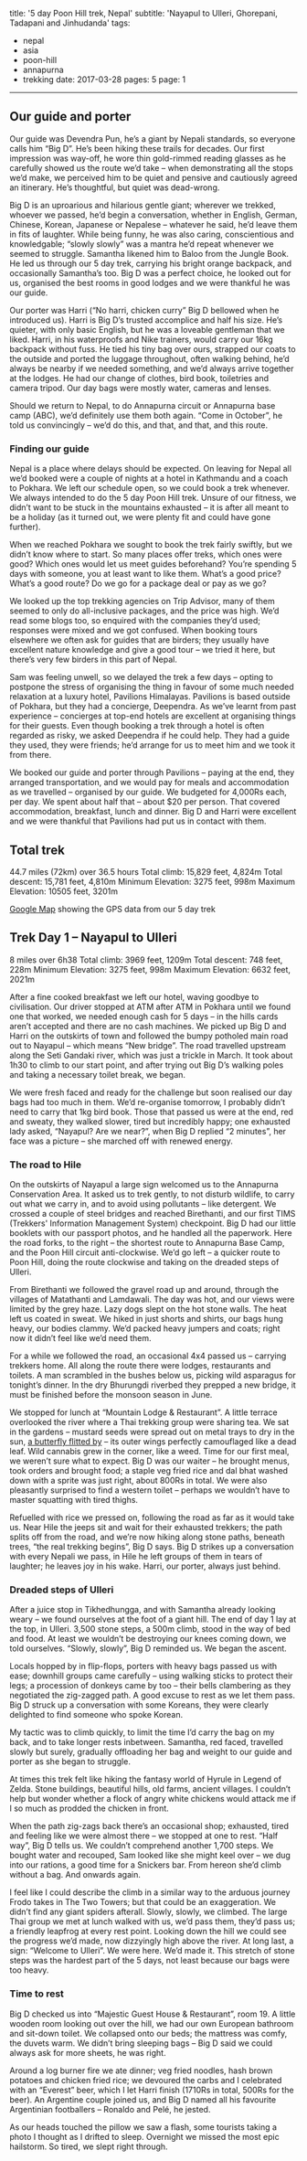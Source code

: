 title: '5 day Poon Hill trek, Nepal'
subtitle: 'Nayapul to Ulleri, Ghorepani, Tadapani and Jinhudanda'
tags:
  - nepal
  - asia
  - poon-hill
  - annapurna
  - trekking
date: 2017-03-28
pages: 5
page: 1
---

## Our guide and porter

Our guide was Devendra Pun, he’s a giant by Nepali standards, so everyone calls him “Big D”. He’s been hiking these trails for decades. Our first impression was way-off, he wore thin gold-rimmed reading glasses as he carefully showed us the route we’d take – when demonstrating all the stops we’d make, we perceived him to be quiet and pensive and cautiously agreed an itinerary. He’s thoughtful, but quiet was dead-wrong.

Big D is an uproarious and hilarious gentle giant; wherever we trekked, whoever we passed, he’d begin a conversation, whether in English, German, Chinese, Korean, Japanese or Nepalese – whatever he said, he’d leave them in fits of laughter. While being funny, he was also caring, conscientious and knowledgable; “slowly slowly” was a mantra he’d repeat whenever we seemed to struggle. Samantha likened him to Baloo from the Jungle Book. He led us through our 5 day trek, carrying his bright orange backpack, and occasionally Samantha’s too. Big D was a perfect choice, he looked out for us, organised the best rooms in good lodges and we were thankful he was our guide.

Our porter was Harri (“No harri, chicken curry” Big D bellowed when he introduced us). Harri is Big D’s trusted accomplice and half his size. He’s quieter, with only basic English, but he was a loveable gentleman that we liked. Harri, in his waterproofs and Nike trainers, would carry our 16kg backpack without fuss. He tied his tiny bag over ours, strapped our coats to the outside and ported the luggage throughout, often walking behind, he’d always be nearby if we needed something, and we’d always arrive together at the lodges. He had our change of clothes, bird book, toiletries and camera tripod. Our day bags were mostly water, cameras and lenses.

Should we return to Nepal, to do Annapurna circuit or Annapurna base camp (ABC), we’d definitely use them both again. “Come in October”, he told us convincingly – we’d do this, and that, and that, and this route.

### Finding our guide

Nepal is a place where delays should be expected. On leaving for Nepal all we’d booked were a couple of nights at a hotel in Kathmandu and a coach to Pokhara. We left our schedule open, so we could book a trek whenever. We always intended to do the 5 day Poon Hill trek. Unsure of our fitness, we didn’t want to be stuck in the mountains exhausted – it is after all meant to be a holiday (as it turned out, we were plenty fit and could have gone further).

When we reached Pokhara we sought to book the trek fairly swiftly, but we didn’t know where to start. So many places offer treks, which ones were good? Which ones would let us meet guides beforehand? You’re spending 5 days with someone, you at least want to like them. What’s a good price? What’s a good route? Do we go for a package deal or pay as we go?

We looked up the top trekking agencies on Trip Advisor, many of them seemed to only do all-inclusive packages, and the price was high. We’d read some blogs too, so enquired with the companies they’d used; responses were mixed and we got confused. When booking tours elsewhere we often ask for guides that are birders; they usually have excellent nature knowledge and give a good tour – we tried it here, but there’s very few birders in this part of Nepal.

Sam was feeling unwell, so we delayed the trek a few days – opting to postpone the stress of organising the thing in favour of some much needed relaxation at a luxury hotel, Pavilions Himalayas. Pavilions is based outside of Pokhara, but they had a concierge, Deependra. As we’ve learnt from past experience – concierges at top-end hotels are excellent at organising things for their guests. Even though booking a trek through a hotel is often regarded as risky, we asked Deependra if he could help. They had a guide they used, they were friends; he’d arrange for us to meet him and we took it from there.

We booked our guide and porter through Pavilions – paying at the end, they arranged transportation, and we would pay for meals and accommodation as we travelled – organised by our guide. We budgeted for 4,000Rs each, per day. We spent about half that – about $20 per person. That covered accommodation, breakfast, lunch and dinner. Big D and Harri were excellent and we were thankful that Pavilions had put us in contact with them.

## Total trek

44.7 miles (72km) over 36.5 hours
Total climb: 15,829 feet, 4,824m
Total descent: 15,781 feet,  4,810m
Minimum Elevation: 3275 feet, 998m
Maximum Elevation: 10505 feet, 3201m

[Google Map](https://www.google.com/maps/d/viewer?mid=1dC0yPGSBHW7XqiFMtAcSv2ytTAw&ll=28.360177022546626%2C83.77287571423335&z=12) showing the GPS data from our 5 day trek

<!-- <figure class="generated-figure generated-figure--retina generated-figure--620 generated-figure--map"><div class="video-wrapper"><iframe src="https://www.google.com/maps/d/embed?mid=1dC0yPGSBHW7XqiFMtAcSv2ytTAw" width="640" height="480"></iframe></div><figcaption class="generated-figure-caption"></figcaption></figure> -->

## Trek Day 1 – Nayapul to Ulleri

8 miles over 6h38
Total climb: 3969 feet, 1209m
Total descent: 748 feet,  228m
Minimum Elevation: 3275 feet, 998m
Maximum Elevation: 6632 feet, 2021m

After a fine cooked breakfast we left our hotel, waving goodbye to civilisation. Our driver stopped at ATM after ATM in Pokhara until we found one that worked, we needed enough cash for 5 days – in the hills cards aren’t accepted and there are no cash machines. We picked up Big D and Harri on the outskirts of town and followed the bumpy potholed main road out to Nayapul – which means “New bridge”. The road travelled upstream along the Seti Gandaki river, which was just a trickle in March. It took about 1h30 to climb to our start point, and after trying out Big D’s walking poles and taking a necessary toilet break, we began.

We were fresh faced and ready for the challenge but soon realised our day bags had too much in them. We’d re-organise tomorrow, I probably didn’t need to carry that 1kg bird book. Those that passed us were at the end, red and sweaty, they walked slower, tired but incredibly happy; one exhausted lady asked, “Nayapul? Are we near?”, when Big D replied “2 minutes”, her face was a picture – she marched off with renewed energy.

### The road to Hile

On the outskirts of Nayapul a large sign welcomed us to the Annapurna Conservation Area. It asked us to trek gently, to not disturb wildlife, to carry out what we carry in, and to avoid using pollutants – like detergent. We crossed a couple of steel bridges and reached Birethanti, and our first TIMS (Trekkers' Information Management System) checkpoint. Big D had our little booklets with our passport photos, and he handled all the paperwork. Here the road forks, to the right – the shortest route to Annapurna Base Camp, and the Poon Hill circuit anti-clockwise. We’d go left – a quicker route to Poon Hill, doing the route clockwise and taking on the dreaded steps of Ulleri.

From Birethanti we followed the gravel road up and around, through the villages of Matathanti and Lamdawali. The day was hot, and our views were limited by the grey haze. Lazy dogs slept on the hot stone walls. The heat left us coated in sweat. We hiked in just shorts and shirts, our bags hung heavy, our bodies clammy. We’d packed heavy jumpers and coats; right now it didn’t feel like we’d need them.

For a while we followed the road, an occasional 4x4 passed us – carrying trekkers home. All along the route there were lodges, restaurants and toilets. A man scrambled in the bushes below us, picking wild asparagus for tonight’s dinner. In the dry Bhurungdi riverbed they prepped a new bridge, it must be finished before the monsoon season in June.

We stopped for lunch at “Mountain Lodge & Restaurant”. A little terrace overlooked the river where a Thai trekking group were sharing tea. We sat in the gardens – mustard seeds were spread out on metal trays to dry in the sun, [a butterfly flitted by](http://www.projectnoah.org/spottings/339278313) – its outer wings perfectly camouflaged like a dead leaf. Wild cannabis grew in the corner, like a weed. Time for our first meal, we weren’t sure what to expect. Big D was our waiter – he brought menus, took orders and brought food; a staple veg fried rice and dal bhat washed down with a sprite was just right, about 800Rs in total. We were also pleasantly surprised to find a western toilet – perhaps we wouldn’t have to master squatting with tired thighs.

Refuelled with rice we pressed on, following the road as far as it would take us. Near Hile the jeeps sit and wait for their exhausted trekkers; the path splits off from the road, and we’re now hiking along stone paths, beneath trees, “the real trekking begins”, Big D says. Big D strikes up a conversation with every Nepali we pass, in Hile he left groups of them in tears of laughter; he leaves joy in his wake. Harri, our porter, always just behind.

### Dreaded steps of Ulleri

After a juice stop in Tikhedhungga, and with Samantha already looking weary – we found ourselves at the foot of a giant hill. The end of day 1 lay at the top, in Ulleri. 3,500 stone steps, a 500m climb, stood in the way of bed and food. At least we wouldn’t be destroying our knees coming down, we told ourselves. “Slowly, slowly”, Big D reminded us. We began the ascent.

Locals hopped by in flip-flops, porters with heavy bags passed us with ease; downhill groups came carefully – using walking sticks to protect their legs; a procession of donkeys came by too – their bells clambering as they negotiated the zig-zagged path. A good excuse to rest as we let them pass. Big D struck up a conversation with some Koreans, they were clearly delighted to find someone who spoke Korean.

My tactic was to climb quickly, to limit the time I’d carry the bag on my back, and to take longer rests inbetween. Samantha, red faced, travelled slowly but surely, gradually offloading her bag and weight to our guide and porter as she began to struggle.

At times this trek felt like hiking the fantasy world of Hyrule in Legend of Zelda. Stone buildings, beautiful hills, old farms, ancient villages. I couldn’t help but wonder whether a flock of angry white chickens would attack me if I so much as prodded the chicken in front.

When the path zig-zags back there’s an occasional shop; exhausted, tired and feeling like we were almost there – we stopped at one to rest. “Half way”, Big D tells us. We couldn’t comprehend another 1,700 steps. We bought water and recouped, Sam looked like she might keel over – we dug into our rations, a good time for a Snickers bar. From hereon she’d climb without a bag. And onwards again.

I feel like I could describe the climb in a similar way to the arduous journey Frodo takes in The Two Towers; but that could be an exaggeration. We didn’t find any giant spiders afterall. Slowly, slowly, we climbed. The large Thai group we met at lunch walked with us, we’d pass them, they’d pass us; a friendly leapfrog at every rest point. Looking down the hill we could see the progress we’d made, now dizzyingly high above the river. At long last, a sign: “Welcome to Ulleri”. We were here. We’d made it. This stretch of stone steps was the hardest part of the 5 days, not least because our bags were too heavy.

### Time to rest

Big D checked us into “Majestic Guest House & Restaurant”, room 19. A little wooden room looking out over the hill, we had our own European bathroom and sit-down toilet. We collapsed onto our beds; the mattress was comfy, the duvets warm. We didn’t bring sleeping bags – Big D said we could always ask for more sheets, he was right.

Around a log burner fire we ate dinner; veg fried noodles, hash brown potatoes and chicken fried rice; we devoured the carbs and I celebrated with an “Everest” beer, which I let Harri finish (1710Rs in total, 500Rs for the beer). An Argentine couple joined us, and Big D named all his favourite Argentinian footballers – Ronaldo and Pelé, he jested.

As our heads touched the pillow we saw a flash, some tourists taking a photo I thought as I drifted to sleep. Overnight we missed the most epic hailstorm. So tired, we slept right through.
